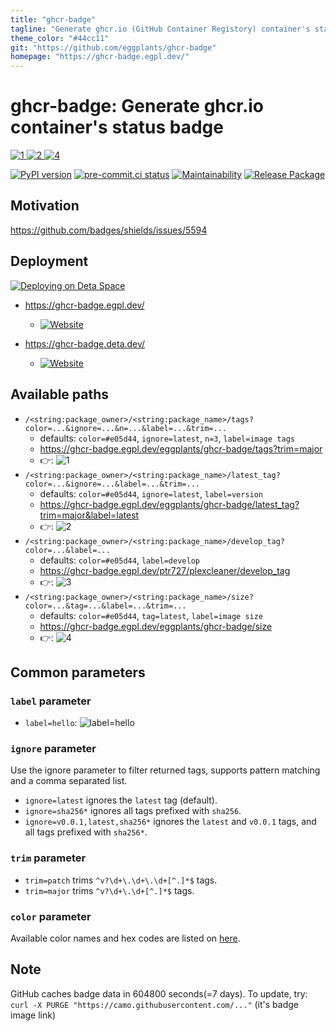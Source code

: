 ```yaml
---
title: "ghcr-badge"
tagline: "Generate ghcr.io (GitHub Container Registory) container's status badge."
theme_color: "#44cc11"
git: "https://github.com/eggplants/ghcr-badge"
homepage: "https://ghcr-badge.egpl.dev/"
---
```


# ghcr-badge: Generate ghcr.io container's status badge

[![1] ![2] ![4]](https://github.com/eggplants/ghcr-badge/pkgs/container/ghcr-badge)

[![PyPI version](
  <https://badge.fury.io/py/ghcr-badge.svg>
  )](
  <https://badge.fury.io/py/ghcr-badge>
) [![pre-commit.ci status](
  <https://results.pre-commit.ci/badge/github/eggplants/ghcr-badge/master.svg>
  )](
  <https://results.pre-commit.ci/latest/github/eggplants/ghcr-badge/master>
) [![Maintainability](
  <https://api.codeclimate.com/v1/badges/f77401f6fb543dd8c436/maintainability>
  )](
  <https://codeclimate.com/github/eggplants/ghcr-badge/maintainability>
) [![Release Package](
  <https://github.com/eggplants/ghcr-badge/actions/workflows/release.yml/badge.svg>
  )](
  <https://github.com/eggplants/ghcr-badge/actions/workflows/release.yml>
)

## Motivation

<https://github.com/badges/shields/issues/5594>

## Deployment

[![Deploying on Deta Space](
  <https://img.shields.io/badge/deploying%20on-Deta%20Space-F26DAA>
  )](
  <https://deta.space/discovery/r/zvaecrbqvbr9y7wn>
)

- <https://ghcr-badge.egpl.dev/>
  - [![Website](https://img.shields.io/website?label=egpl.dev&url=https%3A%2F%2Fghcr-badge.egpl.dev)](https://ghcr-badge.egpl.dev)

- <https://ghcr-badge.deta.dev/>
  - [![Website](https://img.shields.io/website?label=deta.dev&url=https%3A%2F%2Fghcr-badge.deta.dev)](https://ghcr-badge.deta.dev)

## Available paths

- `/<string:package_owner>/<string:package_name>/tags?color=...&ignore=...&n=...&label=...&trim=...`
  - defaults: `color=#e05d44`, `ignore=latest`, `n=3`, `label=image tags`
  - <https://ghcr-badge.egpl.dev/eggplants/ghcr-badge/tags?trim=major>
  - 👉: ![1]
- `/<string:package_owner>/<string:package_name>/latest_tag?color=...&ignore=...&label=...&trim=...`
  - defaults: `color=#e05d44`, `ignore=latest`, `label=version`
  - <https://ghcr-badge.egpl.dev/eggplants/ghcr-badge/latest_tag?trim=major&label=latest>
  - 👉: ![2]
- `/<string:package_owner>/<string:package_name>/develop_tag?color=...&label=...`
  - defaults: `color=#e05d44`, `label=develop`
  - <https://ghcr-badge.egpl.dev/ptr727/plexcleaner/develop_tag>
  - 👉: ![3]
- `/<string:package_owner>/<string:package_name>/size?color=...&tag=...&label=...&trim=...`
  - defaults: `color=#e05d44`, `tag=latest`, `label=image size`
  - <https://ghcr-badge.egpl.dev/eggplants/ghcr-badge/size>
  - 👉: ![4]

## Common parameters

### `label` parameter

- `label=hello`: ![label=hello](https://ghcr-badge.egpl.dev/eggplants/ghcr-badge/tags?trim=major&label=hello)

### `ignore` parameter

Use the ignore parameter to filter returned tags, supports pattern matching and a comma separated list.

- `ignore=latest` ignores the `latest` tag (default).
- `ignore=sha256*` ignores all tags prefixed with `sha256`.
- `ignore=v0.0.1,latest,sha256*` ignores the `latest` and `v0.0.1` tags, and all tags prefixed with `sha256*`.

### `trim` parameter

- `trim=patch` trims `^v?\d+\.\d+\.\d+[^.]*$` tags.
- `trim=major` trims `^v?\d+\.\d+[^.]*$` tags.

### `color` parameter

Available color names and hex codes are listed on [here](https://github.com/jongracecox/anybadge#colors).

## Note

GitHub caches badge data in 604800 seconds(=7 days). To update, try: `curl -X PURGE "https://camo.githubusercontent.com/..."` (it's badge image link)

[1]: <https://ghcr-badge.egpl.dev/eggplants/ghcr-badge/tags?trim=major>
[2]: <https://ghcr-badge.egpl.dev/eggplants/ghcr-badge/latest_tag?trim=major&label=latest>
[3]: <https://ghcr-badge.egpl.dev/ptr727/plexcleaner/develop_tag>
[4]: <https://ghcr-badge.egpl.dev/eggplants/ghcr-badge/size>
